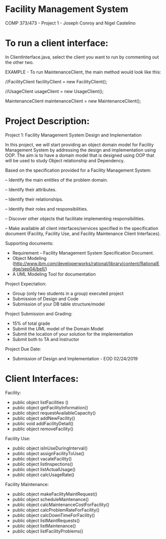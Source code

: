 # Facility Management System
COMP 373/473 - Project 1 - Joseph Conroy and Nigel Castelino

# To run a client interface:
In ClientInterface.java, select the client you want to run by commenting out the other two.

EXAMPLE - To run MaintenanceClient, the main method would look like this:

//FacilityClient facilityClient = new FacilityClient();

//UsageClient usageClient = new UsageClient();

MaintenanceClient maintenanceClient = new MaintenanceClient();


# Project Description:

Project 1: Facility Management System Design and Implementation

In this project, we will start providing an object domain model for Facility Management System by
addressing the design and implementation using OOP. The aim is to have a domain model that is
designed using OOP that will be used to study Object relationship and Dependency.

Based on the specification provided for a Facility Management System:

– Identify the main entitles of the problem domain.

– Identify their attributes.

– Identify their relationships.

– Identify their roles and responsibilities.

– Discover other objects that facilitate implementing responsibilities.

– Make available all client interfaces/services specified in the specification document
(Facility, Facility Use, and Facility Maintenance Client Interfaces).

Supporting documents:
- Requirement – Facility Management System Specification Document.
- Object Modeling
(http://www.ibm.com/developerworks/rational/library/content/RationalEdge/sep04/bell/)
- A UML Modeling Tool for documentation

Project Expectation:
- Group (only two students in a group) executed project
- Submission of Design and Code
- Submission of your DB table structure/model

Project Submission and Grading:
- 15% of total grade
- Submit the UML model of the Domain Model
- Submit the location of your solution for the implementation
- Submit both to TA and Instructor

Project Due Date:
- Submission of Design and Implementation - EOD 02/24/2019

# Client Interfaces:

Facility:
- public object listFacilities ()
- public object getFacilityInformation()
- public object requestAvailableCapacity()
- public object addNewFacility()
- public void addFacilityDetail()
- public object removeFacility()

Facility Use:
- public object isInUseDuringInterval()
- public object assignFacilityToUse()
- public object vacateFacility()
- public object listInspections()
- public object listActualUsage()
- public object calcUsageRate()

Facility Maintenance:
- public object makeFacilityMaintRequest()
- public object scheduleMaintenance() 
- public object calcMaintenanceCostForFacility()
- public object calcProblemRateForFacility()
- public object calcDownTimeForFacility()
- public object listMaintRequests()
- public object listMaintenance()
- public object listFacilityProblems() 
